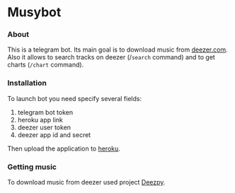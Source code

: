 # Musybot
### About
This is a telegram bot. Its main goal is to download music from [deezer.com](https://www.deezer.com/en/). Also it allows to search tracks on deezer (/`search` command) and to get charts (`/chart` command).
### Installation
To launch bot you need specify several fields:
1. telegram bot token
2. heroku app link
3. deezer user token
4. deezer app id and secret

Then upload the application to [heroku](https://dashboard.heroku.com/apps).
### Getting music
To download music from deezer used project [Deezpy](https://notabug.org/deezpy-dev/Deezpy).
